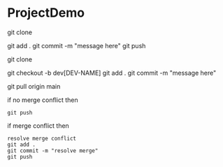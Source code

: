 # ProjectDemo

git clone

git add .
git commit -m "message here"
git push

git clone

git checkout -b dev[DEV-NAME]
git add .
git commit -m "message here"

git pull origin main

if no merge conflict then

    git push

if merge conflict then

    resolve merge conflict
    git add .
    git commit -m "resolve merge"
    git push
